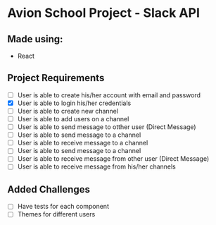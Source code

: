 # Avion School Project - Slack API

## Made using:
- React

## Project Requirements
- [ ] User is able to create his/her account with email and password
- [x] User is able to login his/her credentials
- [ ] User is able to create new channel
- [ ] User is able to add users on a channel
- [ ] User is able to send message to otther user (Direct Message)
- [ ] User is able to send message to a channel
- [ ] User is able to receive message to a channel
- [ ] User is able to send message to a channel
- [ ] User is able to receive message from other user (Direct Message)
- [ ] User is able to receive message from his/her channels

## Added Challenges
- [ ] Have tests for each component
- [ ] Themes for different users